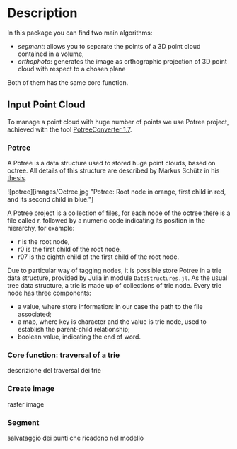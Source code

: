 # Description

In this package you can find two main algorithms:
 - *segment*: allows you to separate the points of a 3D point cloud contained in a volume,
 - *orthophoto*: generates the image as orthographic projection of 3D point cloud with respect to a chosen plane

Both of them has the same core function.

## Input Point Cloud
To manage a point cloud with huge number of points we use Potree project, achieved with the tool [PotreeConverter 1.7](https://github.com/potree/PotreeConverter/tree/master).

### Potree

A Potree is a data structure used to stored huge point clouds, based on octree. All details of this structure are described by Markus Schütz in his [thesis](https://www.cg.tuwien.ac.at/research/publications/2016/SCHUETZ-2016-POT/SCHUETZ-2016-POT-thesis.pdf).

![potree][images/Octree.jpg "Potree: Root node in orange, first child in red, and its second child in blue."]

A Potree project is a collection of files, for each node of the octree there is a file called r, followed by a numeric code indicating its position in the hierarchy, for example:
 - r is the root node,
 - r0 is the first child of the root node,
 - r07 is the eighth child of the first child of the root node.


Due to particular way of tagging nodes, it is possible store Potree in a trie data structure, provided by Julia in module `DataStructures.jl`. As the usual tree data structure, a trie is made up of collections of trie node. Every trie node has three components:
- a value, where store information: in our case the path to the file associated;
- a map, where key is character and the value is trie node, used to establish the parent-child relationship;
- boolean value, indicating the end of word.


### Core function: traversal of a trie

descrizione del traversal dei trie

### Create image
raster image

### Segment
salvataggio dei punti che ricadono nel modello
